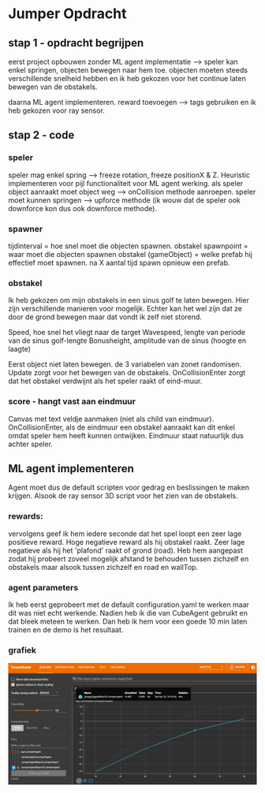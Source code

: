 # Jumper Opdracht
## stap 1 - opdracht begrijpen
eerst project opbouwen zonder ML agent implementatie --> speler kan enkel springen, objecten bewegen naar hem toe.
objecten moeten steeds verschillende snelheid hebben en ik heb gekozen voor het continue laten bewegen van de obstakels.

daarna ML agent implementeren. reward toevoegen --> tags gebruiken en ik heb gekozen voor ray sensor.

## stap 2 - code
### speler
speler mag enkel spring --> freeze rotation, freeze positionX & Z.
Heuristic implementeren voor pijl functionaliteit voor ML agent werking. 
als speler object aanraakt moet object weg --> onCollision methode aanroepen.
speler moet kunnen springen --> upforce methode (ik wouw dat de speler ook downforce kon dus ook downforce methode).

### spawner
tijdinterval = hoe snel moet die objecten spawnen.
obstakel spawnpoint = waar moet die objecten spawnen
obstakel (gameObject) = welke prefab hij effectief moet spawnen.
na X aantal tijd spawn opnieuw een prefab.

### obstakel
Ik heb gekozen om mijn obstakels in een sinus golf te laten bewegen. Hier zijn verschillende manieren voor mogelijk. Echter kan het wel zijn dat ze door de grond bewegen maar dat vondt ik zelf niet storend.

Speed, hoe snel het vliegt naar de target
Wavespeed, lengte van periode van de sinus golf-lengte
Bonusheight, amplitude van de sinus (hoogte en laagte)

Eerst object niet laten bewegen. de 3 variabelen van zonet randomisen.
Update zorgt voor het bewegen van de obstakels.
OnCollisionEnter zorgt dat het obstakel verdwijnt als het speler raakt of eind-muur.

### score - hangt vast aan eindmuur
Canvas met text veldje aanmaken (niet als child van eindmuur).
OnCollisionEnter, als de eindmuur een obstakel aanraakt kan dit enkel omdat speler hem heeft kunnen ontwijken.
Eindmuur staat natuurlijk dus achter speler.

## ML agent implementeren
Agent moet dus de default scripten voor gedrag en beslissingen te maken krijgen. Alsook de ray sensor 3D script voor het zien van de obstakels.

### rewards:
vervolgens geef ik hem iedere seconde dat het spel loopt een zeer lage positieve reward.
Hoge negatieve reward als hij obstakel raakt.
Zeer lage negatieve als hij het 'plafond' raakt of grond (road).
Heb hem aangepast zodat hij probeert zoveel mogelijk afstand te behouden tussen zichzelf en obstakels maar alsook tussen zichzelf en road en wallTop.

### agent parameters
Ik heb eerst geprobeert met de default configuration.yaml te werken maar dit was niet echt werkende. Nadien heb ik die van CubeAgent gebruikt en dat bleek meteen te werken.
Dan heb ik hem voor een goede 10 min laten trainen en de demo is het resultaat. 

### grafiek
![grafiek van resultaat training](VR_JumperAgentReport_Grafiek.png)
